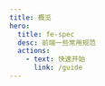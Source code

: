 ```yaml
---
title: 概览
hero:
  title: fe-spec
  desc: 前端一些常用规范
  actions:
    - text: 快速开始
      link: /guide
---
```

